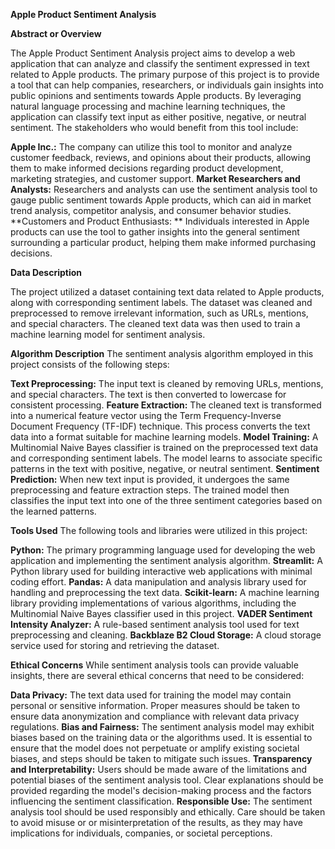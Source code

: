 **Apple Product Sentiment Analysis**

**Abstract or Overview**

The Apple Product Sentiment Analysis project aims to develop a web application that can analyze and classify the sentiment expressed in text related to Apple products. The primary purpose of this project is to provide a tool that can help companies, researchers, or individuals gain insights into public opinions and sentiments towards Apple products. By leveraging natural language processing and machine learning techniques, the application can classify text input as either positive, negative, or neutral sentiment.
The stakeholders who would benefit from this tool include:

**Apple Inc.:** The company can utilize this tool to monitor and analyze customer feedback, reviews, and opinions about their products, allowing them to make informed decisions regarding product development, marketing strategies, and customer support.
**Market Researchers and Analysts:** Researchers and analysts can use the sentiment analysis tool to gauge public sentiment towards Apple products, which can aid in market trend analysis, competitor analysis, and consumer behavior studies.
**Customers and Product Enthusiasts: ** Individuals interested in Apple products can use the tool to gather insights into the general sentiment surrounding a particular product, helping them make informed purchasing decisions.

**Data Description**

The project utilized a dataset containing text data related to Apple products, along with corresponding sentiment labels. The dataset was cleaned and preprocessed to remove irrelevant information, such as URLs, mentions, and special characters. The cleaned text data was then used to train a machine learning model for sentiment analysis.

**Algorithm Description**
The sentiment analysis algorithm employed in this project consists of the following steps:

**Text Preprocessing:** The input text is cleaned by removing URLs, mentions, and special characters. The text is then converted to lowercase for consistent processing.
**Feature Extraction:** The cleaned text is transformed into a numerical feature vector using the Term Frequency-Inverse Document Frequency (TF-IDF) technique. This process converts the text data into a format suitable for machine learning models.
**Model Training:** A Multinomial Naive Bayes classifier is trained on the preprocessed text data and corresponding sentiment labels. The model learns to associate specific patterns in the text with positive, negative, or neutral sentiment.
**Sentiment Prediction:** When new text input is provided, it undergoes the same preprocessing and feature extraction steps. The trained model then classifies the input text into one of the three sentiment categories based on the learned patterns.

**Tools Used**
The following tools and libraries were utilized in this project:

**Python:** The primary programming language used for developing the web application and implementing the sentiment analysis algorithm.
**Streamlit:** A Python library used for building interactive web applications with minimal coding effort.
**Pandas:** A data manipulation and analysis library used for handling and preprocessing the text data.
**Scikit-learn:** A machine learning library providing implementations of various algorithms, including the Multinomial Naive Bayes classifier used in this project.
**VADER Sentiment Intensity Analyzer:** A rule-based sentiment analysis tool used for text preprocessing and cleaning.
**Backblaze B2 Cloud Storage:** A cloud storage service used for storing and retrieving the dataset.

**Ethical Concerns**
While sentiment analysis tools can provide valuable insights, there are several ethical concerns that need to be considered:

**Data Privacy:** The text data used for training the model may contain personal or sensitive information. Proper measures should be taken to ensure data anonymization and compliance with relevant data privacy regulations.
**Bias and Fairness:** The sentiment analysis model may exhibit biases based on the training data or the algorithms used. It is essential to ensure that the model does not perpetuate or amplify existing societal biases, and steps should be taken to mitigate such issues.
**Transparency and Interpretability:** Users should be made aware of the limitations and potential biases of the sentiment analysis tool. Clear explanations should be provided regarding the model's decision-making process and the factors influencing the sentiment classification.
**Responsible Use:** The sentiment analysis tool should be used responsibly and ethically. Care should be taken to avoid misuse or or misinterpretation of the results, as they may have implications for individuals, companies, or societal perceptions.
